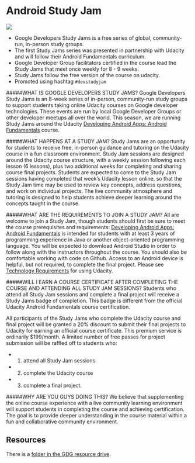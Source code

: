 
# Android Study Jam

![](http://developerstudyjams.com/images/masthead.png)

- Google Developers Study Jams is a free series of global, community-run, in-person study groups. 
- The first Study Jams series was presented in partnership with Udacity and will follow their Android Fundamentals curriculum. 
- Google Developer Group facilitators certified in the course lead the Study Jams that meet once weekly for 8 - 9 weeks.
- Study Jams follow the free version of the course on udacity.
- Promoted using hashtag `#devstudyjam`



#####WHAT IS GOOGLE DEVELOPERS STUDY JAMS?
Google Developers Study Jams is an 8-week series of in-person, community-run study groups to support students taking online Udacity courses on Google developer technologies. These events are run by local Google Developer Groups or other developer meetups all over the world. This season, we are running Study Jams around the Udacity [Developing Android Apps: Android Fundamentals](https://www.udacity.com/course/developing-android-apps--ud853) course.



#####WHAT HAPPENS AT A STUDY JAM?
Study Jams are an opportunity for students to receive free, in-person guidance and tutoring on the Udacity course in a fun classroom environment. Study Jam sessions are designed around the Udacity course structure, with a weekly session following each lesson (6 lessons), plus two additional weeks for completing and sharing course final projects. Students are expected to come to the Study Jam sessions having completed that week’s Udacity lesson online, so that the Study Jam time may be used to review key concepts, address questions, and work on individual projects. The live community atmosphere and tutoring is designed to help students achieve deeper learning around the concepts taught in the course.



#####WHAT ARE THE REQUIREMENTS TO JOIN A STUDY JAM?
All are welcome to join a Study Jam, though students should first be sure to meet the course prerequisites and requirements: [Developing Android Apps: Android Fundamentals](https://www.udacity.com/course/ud853) is intended for students with at least 3 years of programming experience in Java or another object­-oriented programming language. You will be expected to download Android Studio in order to follow along with the instructors throughout the course. You should also be comfortable working with code on Github. Access to an Android device is helpful, but not required, to complete the final project. Please see [Technology Requirements](https://www.udacity.com/tech-requirements) for using Udacity.



#####WILL I EARN A COURSE CERTIFICATE AFTER COMPLETING THE COURSE AND ATTENDING ALL STUDY JAM SESSIONS?
Students who attend all Study Jam sessions and complete a final project will receive a Study Jams badge of completion. This badge is different from the official Udacity Android Fundamentals course certification. 

All participants of the Study Jams who complete the Udacity course and final project will be granted a 20% discount to submit their final projects to Udacity for earning an official course certificate. This premium service is ordinarily $199/month. A limited number of free passes for project submission will be raffled off to students who:
- 1) attend all Study Jam sessions 
- 2) complete the Udacity course 
- 3) complete a final project.




#####WHY ARE YOU GUYS DOING THIS?
We believe that supplementing the online course experience with a live community learning environment will support students in completing the course and achieving certification. The goal is to provide deeper understanding in the course material within a fun and collaborative community environment.

## Resources
There is a [folder in the GDG resource drive](https://drive.google.com/drive/folders/0B55wxScz_BJtd1ZLeVBWM241eVE).
